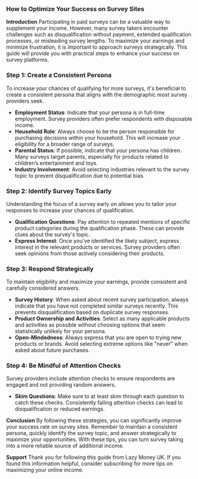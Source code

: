 ### How to Optimize Your Success on Survey Sites

**Introduction**
Participating in paid surveys can be a valuable way to supplement your income. However, many survey takers encounter challenges such as disqualification without payment, extended qualification processes, or misleading survey lengths. To maximize your earnings and minimize frustration, it is important to approach surveys strategically. This guide will provide you with practical steps to enhance your success on survey platforms.

### Step 1: Create a Consistent Persona
To increase your chances of qualifying for more surveys, it's beneficial to create a consistent persona that aligns with the demographic most survey providers seek. 

- **Employment Status**: Indicate that your persona is in full-time employment. Survey providers often prefer respondents with disposable income.
- **Household Role**: Always choose to be the person responsible for purchasing decisions within your household. This will increase your eligibility for a broader range of surveys.
- **Parental Status**: If possible, indicate that your persona has children. Many surveys target parents, especially for products related to children’s entertainment and toys.
- **Industry Involvement**: Avoid selecting industries relevant to the survey topic to prevent disqualification due to potential bias.

### Step 2: Identify Survey Topics Early
Understanding the focus of a survey early on allows you to tailor your responses to increase your chances of qualification.

- **Qualification Questions**: Pay attention to repeated mentions of specific product categories during the qualification phase. These can provide clues about the survey's topic.
- **Express Interest**: Once you've identified the likely subject, express interest in the relevant products or services. Survey providers often seek opinions from those actively considering their products.

### Step 3: Respond Strategically
To maintain eligibility and maximize your earnings, provide consistent and carefully considered answers.

- **Survey History**: When asked about recent survey participation, always indicate that you have not completed similar surveys recently. This prevents disqualification based on duplicate survey responses.
- **Product Ownership and Activities**: Select as many applicable products and activities as possible without choosing options that seem statistically unlikely for your persona.
- **Open-Mindedness**: Always express that you are open to trying new products or brands. Avoid selecting extreme options like "never" when asked about future purchases.

### Step 4: Be Mindful of Attention Checks
Survey providers include attention checks to ensure respondents are engaged and not providing random answers.

- **Skim Questions**: Make sure to at least skim through each question to catch these checks. Consistently failing attention checks can lead to disqualification or reduced earnings.

**Conclusion**
By following these strategies, you can significantly improve your success rate on survey sites. Remember to maintain a consistent persona, quickly identify the survey topic, and answer strategically to maximize your opportunities. With these tips, you can turn survey taking into a more reliable source of additional income.

**Support**
Thank you for following this guide from Lazy Money UK. If you found this information helpful, consider subscribing for more tips on maximizing your online income.